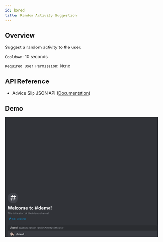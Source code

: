 ```yaml
---
id: bored
title: Random Activity Suggestion
---
```


## Overview

Suggest a random activity to the user.

`Cooldown`: 10 seconds

`Required User Permission`: None

## API Reference

- Advice Slip JSON API ([Documentation](https://api.adviceslip.com/))

## Demo

![Random Activity Command Demo GIF](../../../public/random/bored.gif)
